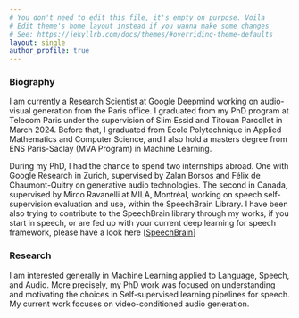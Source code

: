 ```yaml
---
# You don't need to edit this file, it's empty on purpose. Voila
# Edit theme's home layout instead if you wanna make some changes
# See: https://jekyllrb.com/docs/themes/#overriding-theme-defaults
layout: single
author_profile: true
---
```


### Biography
I am currently a Research Scientist at Google Deepmind working on audio-visual generation from the Paris office. I graduated from my PhD program at Telecom Paris under the supervision of Slim Essid and Titouan Parcollet in March 2024. Before that, I graduated from Ecole Polytechnique in Applied Mathematics and Computer Science, and I also hold a masters degree from ENS Paris-Saclay (MVA Program) in Machine Learning.

During my PhD, I had the chance to spend two internships abroad. One with Google Research in Zurich, supervised by Zalan Borsos and Félix de Chaumont-Quitry on generative audio technologies. The second in Canada, supervised by Mirco Ravanelli at MILA, Montréal, working on speech self-supervision evaluation and use, within the SpeechBrain Library. I have been also trying to contribute to the SpeechBrain library through my works, if you start in speech, or are fed up with your current deep learning for speech framework, please have a look here [<a href="https://github.com/speechbrain/benchmarks/tree/main/" target="_blank">SpeechBrain</a>]


### Research
I am interested generally in Machine Learning applied to Language, Speech, and Audio. More precisely, my PhD work was focused on understanding and motivating the choices in Self-supervised learning pipelines for speech. My current work focuses on video-conditioned audio generation.



